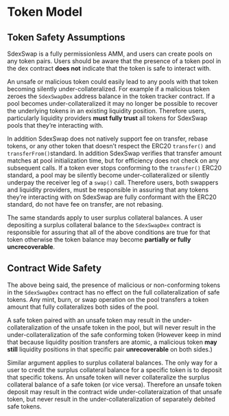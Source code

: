 # Token Model

## Token Safety Assumptions

SdexSwap is a fully permissionless AMM, and users can create pools on any token pairs. Users should be aware that the presence of a token pool in the dex contract **does not** indicate that the token is safe to interact with. 

An unsafe or malicious token could easily lead to any pools with that token becoming silently under-collateralized. For example if a malicious token zeroes the `SdexSwapDex` address balance in the token tracker contract. If a pool becomes under-collateralized it may no longer be possible to recover the underlying tokens in an existing liquidity position. Therefore users, particularly liquidity providers **must fully trust** all tokens for SdexSwap pools that they’re interacting with.

In addition SdexSwap does not natively support fee on transfer, rebase tokens, or any other token that doesn’t respect the ERC20 `transfer()` and `transferFrom()`standard. In addition SdexSwap verifies that transfer amount matches at pool initialization time, but for efficiency does not check on any subsequent calls. If a token ever stops conforming to the `transfer()` ERC20 standard, a pool may be silently become under-collateralized or silently underpay the receiver leg of a `swap()` call. Therefore users, both swappers and liquidity providers, must be responsible in assuring that any tokens they’re interacting with on SdexSwap are fully conformant with the ERC20 standard, do not have fee on transfer, are not rebasing.

The same standards apply to user surplus collateral balances. A user depositing a surplus collateral balance to the `SdexSwapDex` contract is responsible for assuring that all of the above conditions are true for that token otherwise the token balance may become **partially or fully uncrecoverable**.

## Contract Wide Safety

The above being said, the presence of malicious or non-conforming tokens in the `SdexSwapDex` contract has no effect on the full collateralization of safe tokens. Any mint, burn, or swap operation on the pool transfers a token amount that fully collateralizes both sides of the pool. 

A safe token paired with an unsafe token may result in the under-collateralization of the unsafe token in the pool, but will never result in the under-collateralization of the safe conforming token (However keep in mind that because liquidity position transfers are atomic, a malicious token **may still** liquidity positions in that specific pair **unrecoverable** on both sides.)

Similar argument applies to surplus collateral balances. The only way for a user to credit the surplus collateral balance for a specific token is to deposit that specific tokens. An unsafe token will never collateralize the surplus collateral balance of a safe token (or vice versa). Therefore an unsafe token deposit may result in the contract wide under-collateraization of that unsafe token, but never result in the under-collateralization of separately debited safe tokens.
